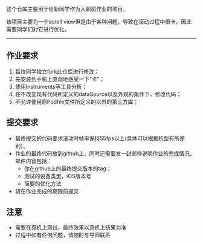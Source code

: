 这个仓库主要用于给新同学作为入职前作业的项目。

该项目主要为一个scroll view但是由于各种问题，导致在滚动过程中很卡，因此需要同学们对它进行优化。

--------------------

## 作业要求

1. 每位同学独立fork此仓库进行修改；
2. 先安装到手机上直观地感受一下“卡”；
3. 使用Instruments等工具分析；
4. 在不改变现有代码所定义的dataSource以及外观的条件下，修改代码；
5. 不允许使用原Podfile文件所定义的以外的第三方库；

## 提交要求

* 最终提交的代码要求滚动时帧率保持55fps以上(具体可以根据机型有所差别）。
* 作业的最终代码放到github上，同时还需要发一封邮件说明作业的完成情况，邮件内容包括：
  - 你在github上的最终提交版本的tag；
  - 测试的设备类型，iOS版本号
  - 简要的优化方法
* 请在作业完成的期限前提交

## 注意

* 需要在真机上测试，最终效果以真机上结果为准
* 过程中如有任何问题，请随时与导师联系

